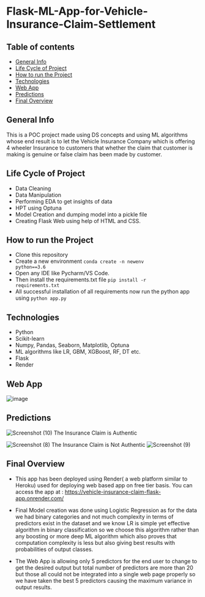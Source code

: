 # Flask-ML-App-for-Vehicle-Insurance-Claim-Settlement

## Table of contents
* [General Info](#general-info)
* [Life Cycle of Project](#life-cycle-of-project)
* [How to run the Project](#how-to-run-the-project)
* [Technologies](#technologies)
* [Web App](#web-app)
* [Predictions](#predictions)
* [Final Overview](#overview)

## General Info
This is a POC project made using DS concepts and using ML algorithms whose end result is to let the Vehicle Insurance Company which is offering 4 wheeler Insurance to customers that whether the claim that customer is making is genuine or false claim has been made by customer.

## Life Cycle of Project
* Data Cleaning
* Data Manipulation
* Performing EDA to get insights of data 
* HPT using Optuna
* Model Creation and dumping model into a pickle file
* Creating Flask Web using help of HTML and CSS.

## How to run the Project
* Clone this repository
* Create a new environment <code>conda create -n newenv python==3.6</code>
* Open any IDE like Pycharm/VS Code.
* Then install the requirements.txt file <code>pip install -r requirements.txt</code>
* All successful installation of all requirements now run the python app using <code>python app.py</code>

## Technologies
* Python
* Scikit-learn
* Numpy, Pandas, Seaborn, Matplotlib, Optuna
* ML algorithms like LR, GBM, XGBoost, RF, DT etc.
* Flask 
* Render

## Web App
![image](https://user-images.githubusercontent.com/44944830/232671174-bfd0c3a9-35b9-46af-92bb-a325781f36c6.png)

## Predictions
![Screenshot (10)](https://user-images.githubusercontent.com/44944830/216769767-f466f170-8109-4058-96f2-3d6a3097dbb7.png)
The Insurance Claim is Authentic

![Screenshot (8)](https://user-images.githubusercontent.com/44944830/216769783-52895686-f96d-45a2-ba8c-4aeb1878bc1c.png)
The Insurance Claim is Not Authentic
![Screenshot (9)](https://user-images.githubusercontent.com/44944830/216769814-d5718e4a-fa66-4382-be81-5f6e141a137f.png)

## Final Overview

* This app has been deployed using Render( a web platform similar to Heroku) used for deploying web based app on free tier basis.
You can access the app at : https://vehicle-insurance-claim-flask-app.onrender.com/

* Final Model creation was done using Logistic Regression as for the data we had binary categories and not much complexity in terms of predictors exist in the dataset and we know LR is simple yet effective algorithm in binary classification so we choose this algorithm rather than any boosting or more deep ML algorithm which also proves that computation complexity is less but also giving best results with probabilities of output classes.

* The Web App is allowing only 5 predictors for the end user to change to get the desired output but total number of predictors are more than 20 but those all could not be integrated into a single web page properly so we have taken the best 5 predictors causing the maximum variance in output results.
